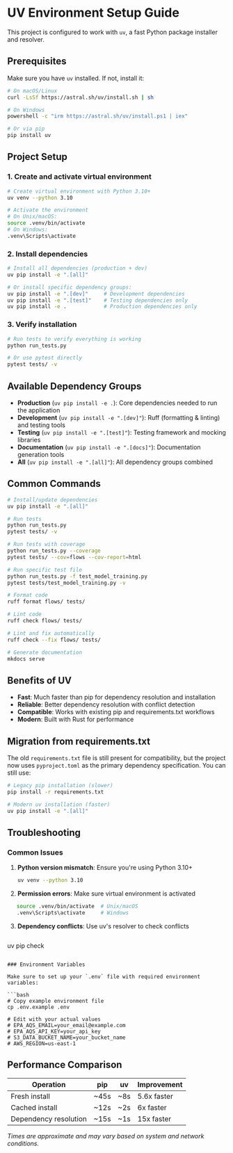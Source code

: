 # UV Environment Setup Guide

This project is configured to work with `uv`, a fast Python package installer and resolver.

## Prerequisites

Make sure you have `uv` installed. If not, install it:

```bash
# On macOS/Linux
curl -LsSf https://astral.sh/uv/install.sh | sh

# On Windows
powershell -c "irm https://astral.sh/uv/install.ps1 | iex"

# Or via pip
pip install uv
```

## Project Setup

### 1. Create and activate virtual environment

```bash
# Create virtual environment with Python 3.10+
uv venv --python 3.10

# Activate the environment
# On Unix/macOS:
source .venv/bin/activate
# On Windows:
.venv\Scripts\activate
```

### 2. Install dependencies

```bash
# Install all dependencies (production + dev)
uv pip install -e ".[all]"

# Or install specific dependency groups:
uv pip install -e ".[dev]"     # Development dependencies
uv pip install -e ".[test]"    # Testing dependencies only
uv pip install -e .            # Production dependencies only
```

### 3. Verify installation

```bash
# Run tests to verify everything is working
python run_tests.py

# Or use pytest directly
pytest tests/ -v
```

## Available Dependency Groups

- **Production** (`uv pip install -e .`): Core dependencies needed to run the application
- **Development** (`uv pip install -e ".[dev]"`): Ruff (formatting & linting) and testing tools
- **Testing** (`uv pip install -e ".[test]"`): Testing framework and mocking libraries
- **Documentation** (`uv pip install -e ".[docs]"`): Documentation generation tools
- **All** (`uv pip install -e ".[all]"`): All dependency groups combined

## Common Commands

```bash
# Install/update dependencies
uv pip install -e ".[all]"

# Run tests
python run_tests.py
pytest tests/ -v

# Run tests with coverage
python run_tests.py --coverage
pytest tests/ --cov=flows --cov-report=html

# Run specific test file
python run_tests.py -f test_model_training.py
pytest tests/test_model_training.py -v

# Format code
ruff format flows/ tests/

# Lint code
ruff check flows/ tests/

# Lint and fix automatically
ruff check --fix flows/ tests/

# Generate documentation
mkdocs serve
```

## Benefits of UV

- **Fast**: Much faster than pip for dependency resolution and installation
- **Reliable**: Better dependency resolution with conflict detection
- **Compatible**: Works with existing pip and requirements.txt workflows
- **Modern**: Built with Rust for performance

## Migration from requirements.txt

The old `requirements.txt` file is still present for compatibility, but the project now uses `pyproject.toml` as the primary dependency specification. You can still use:

```bash
# Legacy pip installation (slower)
pip install -r requirements.txt

# Modern uv installation (faster)
uv pip install -e ".[all]"
```

## Troubleshooting

### Common Issues

1. **Python version mismatch**: Ensure you're using Python 3.10+

   ```bash
   uv venv --python 3.10
   ```

2. **Permission errors**: Make sure virtual environment is activated
   
```bash
   source .venv/bin/activate  # Unix/macOS
   .venv\Scripts\activate     # Windows
   ```

3. **Dependency conflicts**: Use uv's resolver to check conflicts
   
   ```bash
uv pip check
   ```

### Environment Variables

Make sure to set up your `.env` file with required environment variables:

```bash
# Copy example environment file
cp .env.example .env

# Edit with your actual values
# EPA_AQS_EMAIL=your_email@example.com
# EPA_AQS_API_KEY=your_api_key
# S3_DATA_BUCKET_NAME=your_bucket_name
# AWS_REGION=us-east-1
```

## Performance Comparison

| Operation | pip | uv | Improvement |
|-----------|-----|----|-----------|
| Fresh install | ~45s | ~8s | 5.6x faster |
| Cached install | ~12s | ~2s | 6x faster |
| Dependency resolution | ~15s | ~1s | 15x faster |

*Times are approximate and may vary based on system and network conditions.*
